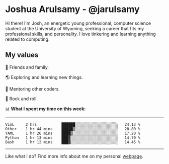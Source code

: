 # Joshua Arulsamy - @jarulsamy

Hi there! I'm Josh, an energetic young professional, computer science student at the University of Wyoming, seeking a career that fits my professional skills, and personality. I love tinkering and learning anything related to computing.

## My values

:yellow_heart: Friends and family.

:earth_americas: Exploring and learning new things.

:book: Mentoring other coders.

:guitar: Rock and roll.

:bar_chart: **What I spent my time on this week:**

------
<!--START_SECTION:waka-->
```text
VimL     2 hrs           ██████░░░░░░░░░░░░░░░░░░░   24.13 % 
Other    1 hr 44 mins    █████▒░░░░░░░░░░░░░░░░░░░   20.80 % 
YAML     1 hr 26 mins    ████▒░░░░░░░░░░░░░░░░░░░░   17.20 % 
Python   1 hr 13 mins    ███▓░░░░░░░░░░░░░░░░░░░░░   14.70 % 
Bash     1 hr 12 mins    ███▓░░░░░░░░░░░░░░░░░░░░░   14.45 % 
```
<!--END_SECTION:waka-->
------

Like what I do? Find more info about me on my personal [webpage](https://arulsamy.me).
